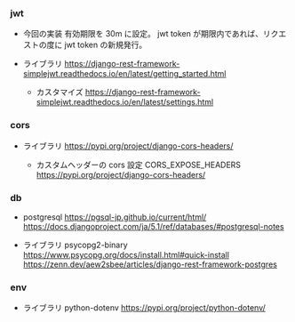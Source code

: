 ### jwt

- 今回の実装
  有効期限を 30m に設定。
  jwt token が期限内であれば、リクエストの度に jwt token の新規発行。

- ライブラリ
  https://django-rest-framework-simplejwt.readthedocs.io/en/latest/getting_started.html

  - カスタマイズ
    https://django-rest-framework-simplejwt.readthedocs.io/en/latest/settings.html

### cors

- ライブラリ
  https://pypi.org/project/django-cors-headers/

  - カスタムヘッダーの cors 設定
    CORS_EXPOSE_HEADERS
    https://pypi.org/project/django-cors-headers/

### db

- postgresql
  https://pgsql-jp.github.io/current/html/
  https://docs.djangoproject.com/ja/5.1/ref/databases/#postgresql-notes

- ライブラリ
  psycopg2-binary
  https://www.psycopg.org/docs/install.html#quick-install
  https://zenn.dev/aew2sbee/articles/django-rest-framework-postgres

### env

- ライブラリ
  python-dotenv
  https://pypi.org/project/python-dotenv/
